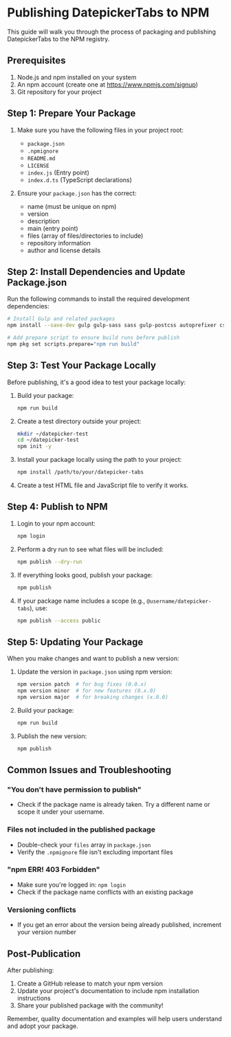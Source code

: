 # Publishing DatepickerTabs to NPM

This guide will walk you through the process of packaging and publishing DatepickerTabs to the NPM registry.

## Prerequisites

1. Node.js and npm installed on your system
2. An npm account (create one at https://www.npmjs.com/signup)
3. Git repository for your project

## Step 1: Prepare Your Package

1. Make sure you have the following files in your project root:
    - `package.json`
    - `.npmignore`
    - `README.md`
    - `LICENSE`
    - `index.js` (Entry point)
    - `index.d.ts` (TypeScript declarations)

2. Ensure your `package.json` has the correct:
    - name (must be unique on npm)
    - version
    - description
    - main (entry point)
    - files (array of files/directories to include)
    - repository information
    - author and license details

## Step 2: Install Dependencies and Update Package.json

Run the following commands to install the required development dependencies:

```bash
# Install Gulp and related packages
npm install --save-dev gulp gulp-sass sass gulp-postcss autoprefixer cssnano gulp-sourcemaps gulp-rename gulp-uglify gulp-babel @babel/core @babel/preset-env gulp-header

# Add prepare script to ensure build runs before publish
npm pkg set scripts.prepare="npm run build"
```

## Step 3: Test Your Package Locally

Before publishing, it's a good idea to test your package locally:

1. Build your package:
   ```bash
   npm run build
   ```

2. Create a test directory outside your project:
   ```bash
   mkdir ~/datepicker-test
   cd ~/datepicker-test
   npm init -y
   ```

3. Install your package locally using the path to your project:
   ```bash
   npm install /path/to/your/datepicker-tabs
   ```

4. Create a test HTML file and JavaScript file to verify it works.

## Step 4: Publish to NPM

1. Login to your npm account:
   ```bash
   npm login
   ```

2. Perform a dry run to see what files will be included:
   ```bash
   npm publish --dry-run
   ```

3. If everything looks good, publish your package:
   ```bash
   npm publish
   ```

4. If your package name includes a scope (e.g., `@username/datepicker-tabs`), use:
   ```bash
   npm publish --access public
   ```

## Step 5: Updating Your Package

When you make changes and want to publish a new version:

1. Update the version in `package.json` using npm version:
   ```bash
   npm version patch  # for bug fixes (0.0.x)
   npm version minor  # for new features (0.x.0)
   npm version major  # for breaking changes (x.0.0)
   ```

2. Build your package:
   ```bash
   npm run build
   ```

3. Publish the new version:
   ```bash
   npm publish
   ```

## Common Issues and Troubleshooting

### "You don't have permission to publish"
- Check if the package name is already taken. Try a different name or scope it under your username.

### Files not included in the published package
- Double-check your `files` array in `package.json`
- Verify the `.npmignore` file isn't excluding important files

### "npm ERR! 403 Forbidden"
- Make sure you're logged in: `npm login`
- Check if the package name conflicts with an existing package

### Versioning conflicts
- If you get an error about the version being already published, increment your version number

## Post-Publication

After publishing:

1. Create a GitHub release to match your npm version
2. Update your project's documentation to include npm installation instructions
3. Share your published package with the community!

Remember, quality documentation and examples will help users understand and adopt your package.